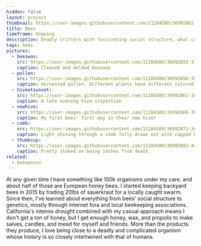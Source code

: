 ```yaml
---
hidden: false
layout: project
thumbnail: https://user-images.githubusercontent.com/11284580/36992882-44236338-207a-11e8-8200-bb013da7af75.png
title: Bees
timeframe: Ongoing
description: Deadly critters with fascinating social structure, what could go wrong?! I've been keeping urban bees for fun and profit for around 5 years.
tags: bees
pictures:
  - beeswax:
    src: https://user-images.githubusercontent.com/11284580/36992855-314e06a0-207a-11e8-95e5-26ef25eba386.jpg
    caption: Cleaned and molded beeswax
  - pollen:
    src: https://user-images.githubusercontent.com/11284580/36992858-35148e6c-207a-11e8-9d24-d28110336a7a.jpg
    caption: Harvested pollen. Different plants have different colored pollen.
  - hiveatsunset:
    src: https://user-images.githubusercontent.com/11284580/36992861-383242ec-207a-11e8-881a-222ef5b74aef.jpg
    caption: A late evening hive inspection
  - newhive:
    src: https://user-images.githubusercontent.com/11284580/36992866-3bcadde2-207a-11e8-9c90-8209510b3e3b.jpg
    caption: My first bees' first day in their new hive!
  - comb:
    src: https://user-images.githubusercontent.com/11284580/36992871-3eeec07e-207a-11e8-9a08-784cf554fa12.jpg
    caption: Light shining through a comb fully drawn out with capped honey.
  - thumbsup:
    src: https://user-images.githubusercontent.com/11284580/36992882-44236338-207a-11e8-8200-bb013da7af75.png
    caption: Pretty stoked on being inches from death.
related:
  - beeopencv
---
```


At any given time I have something like 100k organisms under my care, and about half of those are European honey bees. I started keeping backyard bees in 2015 by trading 20lbs of sauerkraut for a locally caught swarm. Since then, I've learned about everything from bees' social structure to genetics, mostly through internet fora and local beekeeping associations. California's intense drought combined with my casual approach means I don't get a ton of honey, but I get enough honey, wax, and propolis to make salves, candles, and mead for myself and friends. More than the products they produce, I love being close to a deadly and complicated organism whose history is so closely intertwined with that of humans.
